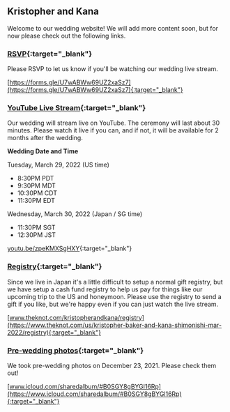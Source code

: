 ## Kristopher and Kana 

Welcome to our wedding website! We will add more content soon, but for now please check out the following links.

### [RSVP](https://forms.gle/U7wABWw69UZ2xaSz7){:target="_blank"}

Please RSVP to let us know if you'll be watching our wedding live stream.

[https://forms.gle/U7wABWw69UZ2xaSz7](https://forms.gle/U7wABWw69UZ2xaSz7){:target="_blank"}

### [YouTube Live Stream](https://youtu.be/zpeKMXSgHXY){:target="_blank"}

Our wedding will stream live on YouTube.  The ceremony will last about 30 minutes. Please watch it live if you can, and if not, it will be available for 2 months after the wedding.

**Wedding Date and Time**

Tuesday, March 29, 2022 (US time)
- 8:30PM PDT
- 9:30PM MDT
- 10:30PM CDT
- 11:30PM EDT

Wednesday, March 30, 2022 (Japan / SG time)
- 11:30PM SGT
- 12:30PM JST

[youtu.be/zpeKMXSgHXY](https://youtu.be/zpeKMXSgHXY){:target="_blank"}

### [Registry](https://www.theknot.com/kristopherandkana/registry){:target="_blank"}

Since we live in Japan it's a little difficult to setup a normal gift registry, but we have setup a cash fund registry to help us pay for things like our upcoming trip to the US and honeymoon. Please use the registry to send a gift if you like, but we're happy even if you can just watch the live stream.

[www.theknot.com/kristopherandkana/registry](https://www.theknot.com/us/kristopher-baker-and-kana-shimonishi-mar-2022/registry){:target="_blank"}

### [Pre-wedding photos](https://www.icloud.com/sharedalbum/#B0SGY8gBYGl16Rp){:target="_blank"}

We took pre-wedding photos on December 23, 2021. Please check them out!

[www.icloud.com/sharedalbum/#B0SGY8gBYGl16Rp](https://www.icloud.com/sharedalbum/#B0SGY8gBYGl16Rp){:target="_blank"}
